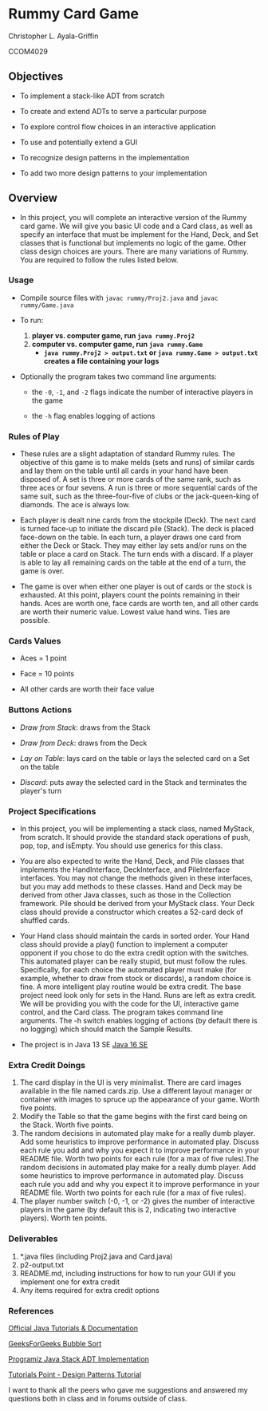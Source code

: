 # Rummy Card Game

 Christopher L. Ayala-Griffin
 
 CCOM4029
 
 ## Objectives
 
  * To implement a stack-like ADT from scratch

  * To create and extend ADTs to serve a particular purpose

  * To explore control flow choices in an interactive application

  * To use and potentially extend a GUI

  * To recognize design patterns in the implementation

  * To add two more design patterns to your implementation
 
 ## Overview
 
  * In this project, you will complete an interactive version of the Rummy card game. We will give you basic UI code and a Card class, as well as specify an interface that must be implement for the Hand, Deck, and Set classes that is functional but implements no logic of the game. Other class design choices are yours. There are many variations of Rummy. You are required to follow the rules listed below.

### Usage

 * Compile source files with `javac rummy/Proj2.java` and `javac rummy/Game.java`
 * To run:
    1. **player vs. computer game, run `java rummy.Proj2`**
    2. **computer vs. computer game, run `java rummy.Game`**
        - **`java rummy.Proj2 > output.txt` or `java rummy.Game > output.txt` creates a file containing your logs**


* Optionally the program takes two command line arguments:
   
   - the `-0`, `-1`, and `-2` flags indicate the number of interactive players in the game
    
   - the `-h` flag enables logging of actions

### Rules of Play

 * These rules are a slight adaptation of standard Rummy rules. The objective of this game is to make melds (sets and runs) of similar cards and lay them on the table until all cards in your hand have been disposed of. A set is three or more cards of the same rank, such as three aces or four sevens. A run is three or more sequential cards of the same suit, such as the three-four-five of clubs or the jack-queen-king of diamonds. The ace is always low.

 * Each player is dealt nine cards from the stockpile (Deck). The next card is turned face-up to initiate the discard pile (Stack). The deck is placed face-down on the table. In each turn, a player draws one card from either the Deck or Stack. They may either lay sets and/or runs on the table or place a card on Stack. The turn ends with a discard. If a player is able to lay all remaining cards on the table at the end of a turn, the game is over.

 * The game is over when either one player is out of cards or the stock is exhausted. At this point, players count the points remaining in their hands. Aces are worth one, face cards are worth ten, and all other cards are worth their numeric value. Lowest value hand wins. Ties are possible.
    
### Cards Values

 * Aces = 1 point

 * Face = 10 points

 * All other cards are worth their face value

### Buttons Actions

 * *Draw from Stack*: draws from the Stack

 * *Draw from Deck*: draws from the Deck

 * *Lay on Table*: lays card on the table or lays the selected card on a Set on the table

 * *Discard*: puts away the selected card in the Stack and terminates the player's turn

### Project Specifications

 * In this project, you will be implementing a stack class, named MyStack, from scratch. It should provide the standard stack operations of push, pop, top, and isEmpty. You should use generics for this class.

 * You are also expected to write the Hand, Deck, and Pile classes that implements the HandInterface, DeckInterface, and PileInterface interfaces. You may not change the methods given in these interfaces, but you may add methods to these classes. Hand and Deck may be derived from other Java classes, such as those in the Collection framework. Pile should be derived from your MyStack class. Your Deck class should provide a constructor which creates a 52-card deck of shuffled cards.

 * Your Hand class should maintain the cards in sorted order. Your Hand class should provide a play() function to implement a computer opponent if you chose to do the extra credit option with the switches. This automated player can be really stupid, but must follow the rules. Specifically, for each choice the automated player must make (for example, whether to draw from stock or discards), a random choice is fine. A more intelligent play routine would be extra credit. The base project need look only for sets in the Hand. Runs are left as extra credit. We will be providing you with the code for the UI, interactive game control, and the Card class. The program takes command line arguments. The -h switch enables logging of actions (by default there is no logging) which should match the Sample Results.

* The project is in Java 13 SE [Java 16 SE](https://www.oracle.com/java/technologies/javase-jdk16-downloads.html)

### Extra Credit Doings

 1. The card display in the UI is very minimalist. There are card images available in the file named cards.zip. Use a different layout manager or container with images to spruce up the appearance of your game. Worth five points.
 2.  Modify the Table so that the game begins with the first card being on the Stack. Worth five points.
 3. The random decisions in automated play make for a really dumb player. Add some heuristics to improve performance in automated play. Discuss each rule you add and why you expect it to improve performance in your README file. Worth two points for each rule (for a max of five rules).The random decisions in automated play make for a really dumb player. Add some heuristics to improve performance in automated play. Discuss each rule you add and why you expect it to improve performance in your README file. Worth two points for each rule (for a max of five rules).
 6. The player number switch (-0, -1, or -2) gives the number of interactive players in the game (by default this is 2, indicating two interactive players). Worth ten points.

### Deliverables

 1.  *.java files (including Proj2.java and Card.java)
 2. p2-output.txt
 3. README.md, including instructions for how to run your GUI if you implement one for extra credit
 4. Any items required for extra credit options


### References 

  [Official Java Tutorials & Documentation](https://docs.oracle.com)

  [GeeksForGeeks Bubble Sort](https://www.geeksforgeeks.org/bubble-sort/)

  [Programiz Java Stack ADT Implementation](https://www.programiz.com/java-programming/examples/stack-implementation)

  [Tutorials Point - Design Patterns Tutorial](https://www.tutorialspoint.com/design_pattern/design_pattern_overview.htm)

  I want to thank all the peers who gave me suggestions and answered my questions both in class and in forums outside of class.
 
 
